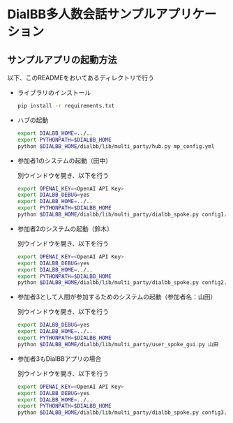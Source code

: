 # DialBB多人数会話サンプルアプリケーション


## サンプルアプリの起動方法

以下、このREADMEをおいてあるディレクトリで行う


- ライブラリのインストール

  ```sh
  pip install -r requirements.txt
  ```

- ハブの起動

  ```sh
  export DIALBB_HOME=../..
  export PYTHONPATH=$DIALBB_HOME
  python $DIALBB_HOME/dialbb/lib/multi_party/hub.py mp_config.yml
  ```

- 参加者1のシステムの起動（田中）


  別ウインドウを開き、以下を行う

  ```sh
  export OPENAI_KEY=<OpenAI API Key>
  export DIALBB_DEBUG=yes
  export DIALBB_HOME=../..
  export PYTHONPATH=$DIALBB_HOME
  python $DIALBB_HOME/dialbb/lib/multi_party/dialbb_spoke.py config1.yml 田中
  ```

- 参加者2のシステムの起動（鈴木）


  別ウインドウを開き、以下を行う

  ```sh
  export OPENAI_KEY=<OpenAI API Key>
  export DIALBB_DEBUG=yes
  export DIALBB_HOME=../..
  export PYTHONPATH=$DIALBB_HOME
  python $DIALBB_HOME/dialbb/lib/multi_party/dialbb_spoke.py config2.yml 鈴木
  ```

- 参加者3として人間が参加するためのシステムの起動（参加者名：山田）


  別ウインドウを開き、以下を行う

  ```sh
  export DIALBB_DEBUG=yes
  export DIALBB_HOME=../..
  export PYTHONPATH=$DIALBB_HOME
  python $DIALBB_HOME/dialbb/lib/multi_party/user_spoke_gui.py 山田
  ```

- 参加者3もDialBBアプリの場合


  別ウインドウを開き、以下を行う

  ```sh
  export OPENAI_KEY=<OpenAI API Key>
  export DIALBB_DEBUG=yes
  export DIALBB_HOME=../..
  export PYTHONPATH=$DIALBB_HOME
  python $DIALBB_HOME/dialbb/lib/multi_party/dialbb_spoke.py config3.yml 山田
  ```

